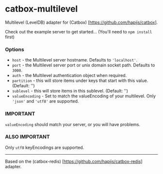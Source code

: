 catbox-multilevel
=================

Multilevel (LevelDB) adapter for (Catbox) [https://github.com/hapijs/catbox].

Check out the example server to get started... (You'll need to `npm install` first)

### Options

- `host` - the Multilevel server hostname. Defaults to `'localhost'`.
- `port` - the Multilevel server port or unix domain socket path. Defaults to `3000`.
- `auth` - the Multilevel authentication object when required.
- `partition` - this will store items under keys that start with this value. (Default: '')
- `sublevel` - this will store items in this sublevel. (Default: '')
- `valueEncoding` - Set to match the valueEncoding of your multilevel. Only `'json'` and `'utf8'` are supported.

### IMPORTANT

`valueEncoding` should match your server, or you will have problems.

### ALSO IMPORTANT

Only `utf8` keyEncodings are supported.

---

Based on the (catbox-redis) [https://github.com/hapijs/catbox-redis] adapter.
